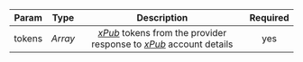 | Param  |  Type   |                         Description                          | Required |
| :----: | :-----: | :----------------------------------------------------------: | :------: |
| tokens | *Array* | [*xPub*](types/#xpub) tokens from the provider response to [*xPub*](types/#xpub) account details |    yes     |
